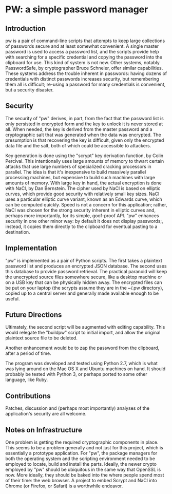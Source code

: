 # PW: a simple password manager

## Introduction
pw is a pair of command-line scripts that attempts to keep large collections of passwords secure and at least somewhat convenient. A single master password is used to access a password list, and the scripts provide help with searching for a specific credential and copying the password into the clipboard for use. This kind of system is not new. Other systems, notably PasswordSafe, by cryptographer Bruce Schneier, offer similar capabilities. These systems address the trouble inherent in passwords: having dozens of credentials with distinct passwords increases security, but remembering them all is difficult; re-using a password for many credentials is convenient, but a security disaster. 

## Security
The security of "pw" derives, in part, from the fact that the password list is only persisted in encrypted form and the key to unlock it is never stored at all. When needed, the key is derived from the master password and a cryptographic salt that was generated when the data was encrypted. The presumption is that recovering the key is difficult, given only the encrypted data file and the salt, both of which could be accessible to attackers.

Key generation is done using the "scrypt" key derivation function, by Colin Percival. This intentionally uses large amounts of memory to thwart certain attacks that use large numbers of specialized cracking processors in parallel. The idea is that it's inexpensive to build massively parallel processing machines, but expensive to build such machines with large amounts of memory. With large key in hand, the actual encryption is done with NaCl, by Dan Bernstein. The cipher used by NaCl is based on elliptic curves, which provide good security with relatively small key sizes. NaCl uses a particular elliptic curve variant, known as an Edwards curve, which can be computed quickly. Speed is not a concern for this application; rather, NaCl was chosen for the strong security inherent in elliptic curves and, perhaps more importantly, for its simple, goof-proof API. "pw" enhances security in one other minor way: by default it does not display passwords;, instead, it copies them directly to the clipboard for eventual pasting to a destination. 

## Implementation
"pw" is implemented as a pair of Python scripts. The first takes a plaintext password list and produces an encrypted JSON database. The second uses this database to provide password retrieval. The practical paranoid will keep the unecrypted source files somewhere secure, like a desktop machine or on a USB key that can be physically hidden away. The encrypted files can be put on your laptop (the scrypts assume they are in the ~/.pw directory), copied up to a central server and generally made available enough to be useful.

## Future Directions
Ultimately, the second script will be augmented with editing capability. This would relegate the "buildpw" script to initial import, and allow the original plaintext source file to be deleted.

Another enhancement would be to zap the password from the clipboard, after a period of time.

The program was developed and tested using Python 2.7, which is what was lying around on the Mac OS X and Ubuntu machines on hand. It should probably be tested with Python 3, or perhaps ported to some other language, like Ruby.

## Contributions
Patches, discussion and (perhaps most importantly) analyses of the application's security are all welcome.

## Notes on Infrastructure
One problem is getting the required cryptographic components in place. This seems to be a problem generally and not just for this project, which is essentially a prototype application. For "pw", the package managers for both the operating system and the scripting environment needed to be employed to locate, build and install the parts. Ideally, the newer crypto employed by "pw" should be ubiquitous in the same way that OpenSSL is now. More ideally, they should be baked into the where people spend most of their time: the web browser. A project to embed Scrypt and NaCl into Chrome (or Firefox, or Safari) is a worthwhile endeavor.

